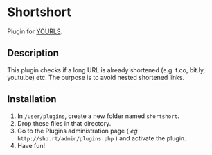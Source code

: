 Shortshort
==========

Plugin for [YOURLS](http://yourls.org). 

Description
-----------
This plugin checks if a long URL is already shortened (e.g. t.co, bit.ly, youtu.be) etc. The purpose is to avoid nested shortened links.

Installation
------------
1. In `/user/plugins`, create a new folder named `shortshort`.
2. Drop these files in that directory.
3. Go to the Plugins administration page ( *eg* `http://sho.rt/admin/plugins.php` ) and activate the plugin.
4. Have fun!

